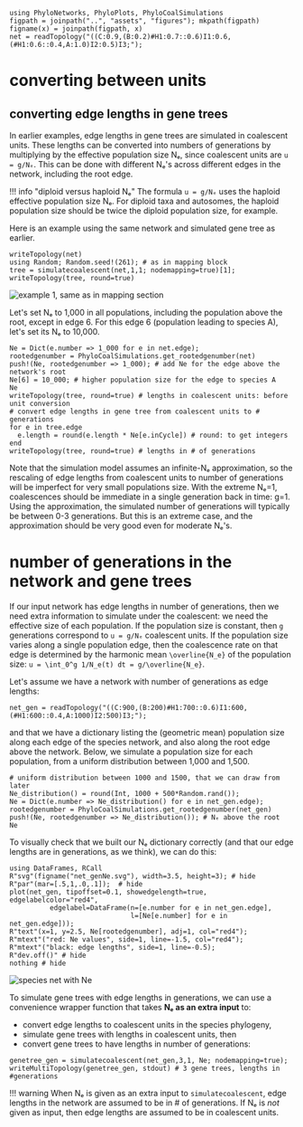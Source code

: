 ```@setup converting
using PhyloNetworks, PhyloPlots, PhyloCoalSimulations
figpath = joinpath("..", "assets", "figures"); mkpath(figpath)
figname(x) = joinpath(figpath, x)
net = readTopology("((C:0.9,(B:0.2)#H1:0.7::0.6)I1:0.6,(#H1:0.6::0.4,A:1.0)I2:0.5)I3;");
```

# converting between units

## converting edge lengths in gene trees

In earlier examples, edge lengths in gene trees are simulated in coalescent units.
These lengths can be converted into numbers of generations by multiplying by
the effective population size Nₑ, since coalescent units are `u = g/Nₑ`.
This can be done with different Nₑ's across different edges in the network,
including the root edge.

!!! info "diploid versus haploid Nₑ"
    The formula `u = g/Nₑ` uses the haploid effective population size Nₑ.
    For diploid taxa and autosomes, the haploid population size should be twice
    the diploid population size, for example.

Here is an example using the same network and simulated gene tree as earlier.
```@repl converting
writeTopology(net)
using Random; Random.seed!(261); # as in mapping block
tree = simulatecoalescent(net,1,1; nodemapping=true)[1];
writeTopology(tree, round=true)
```
![example 1, same as in mapping section](../assets/figures/genetree_example1.svg)

Let's set Nₑ to 1,000 in all populations, including the population above the root,
except in edge 6. For this edge 6 (population leading to species A),
let's set its Nₑ to 10,000.

```@repl converting
Ne = Dict(e.number => 1_000 for e in net.edge);
rootedgenumber = PhyloCoalSimulations.get_rootedgenumber(net)
push!(Ne, rootedgenumber => 1_000); # add Ne for the edge above the network's root
Ne[6] = 10_000; # higher population size for the edge to species A
Ne
writeTopology(tree, round=true) # lengths in coalescent units: before unit conversion
# convert edge lengths in gene tree from coalescent units to # generations
for e in tree.edge
  e.length = round(e.length * Ne[e.inCycle]) # round: to get integers
end
writeTopology(tree, round=true) # lengths in # of generations
```

Note that the simulation model assumes an infinite-Nₑ approximation,
so the rescaling of edge lengths from coalescent units to number of generations
will be imperfect for very small populations size. With the extreme Nₑ=1,
coalescences should be immediate in a single generation back in time: g=1.
Using the approximation, the simulated number of generations will typically be
between 0-3 generations. But this is an extreme case, and the approximation
should be very good even for moderate Nₑ's.

# number of generations in the network and gene trees

If our input network has edge lengths in number of generations,
then we need extra information to simulate under the coalescent:
we need the effective size of each population. If the population
size is constant, then `g` generations correspond to `u = g/Nₑ`
coalescent units. If the population size varies along a single population edge,
then the coalescence rate on that edge is determined by the harmonic mean
``\overline{N_e}`` of the population size:
``u = \int_0^g 1/N_e(t) dt = g/\overline{N_e}``.

Let's assume we have a network with number of generations as edge lengths:
```@repl converting
net_gen = readTopology("((C:900,(B:200)#H1:700::0.6)I1:600,(#H1:600::0.4,A:1000)I2:500)I3;");
```
and that we have a dictionary listing the (geometric mean) population
size along each edge of the species network, and also along the root edge
above the network. Below, we simulate a population size for each population,
from a uniform distribution between 1,000 and 1,500.

```@repl converting
# uniform distribution between 1000 and 1500, that we can draw from later
Ne_distribution() = round(Int, 1000 + 500*Random.rand());
Ne = Dict(e.number => Ne_distribution() for e in net_gen.edge);
rootedgenumber = PhyloCoalSimulations.get_rootedgenumber(net_gen)
push!(Ne, rootedgenumber => Ne_distribution()); # Nₑ above the root
Ne
```

To visually check that we built our Nₑ dictionary correctly
(and that our edge lengths are in generations, as we think),
we can do this:

```@example converting
using DataFrames, RCall
R"svg"(figname("net_genNe.svg"), width=3.5, height=3); # hide
R"par"(mar=[.5,1,.0,.1]);  # hide
plot(net_gen, tipoffset=0.1, showedgelength=true, edgelabelcolor="red4",
          edgelabel=DataFrame(n=[e.number for e in net_gen.edge],
                              l=[Ne[e.number] for e in net_gen.edge]));
R"text"(x=1, y=2.5, Ne[rootedgenumber], adj=1, col="red4");
R"mtext"("red: Ne values", side=1, line=-1.5, col="red4");
R"mtext"("black: edge lengths", side=1, line=-0.5);
R"dev.off()" # hide
nothing # hide
```
![species net with Ne](../assets/figures/net_genNe.svg)

To simulate gene trees with edge lengths in generations, we can use a
convenience wrapper function that takes **Nₑ as an extra input** to:
- convert edge lengths to coalescent units in the species phylogeny,
- simulate gene trees with lengths in coalescent units, then
- convert gene trees to have lengths in number of generations:

```@repl converting
genetree_gen = simulatecoalescent(net_gen,3,1, Ne; nodemapping=true);
writeMultiTopology(genetree_gen, stdout) # 3 gene trees, lengths in #generations
```

!!! warning
    When Nₑ is given as an extra input to `simulatecoalescent`,
    edge lengths in the network are assumed to be in # of generations.
    If Nₑ is *not* given as input, then edge lengths are assumed to be
    in coalescent units.
